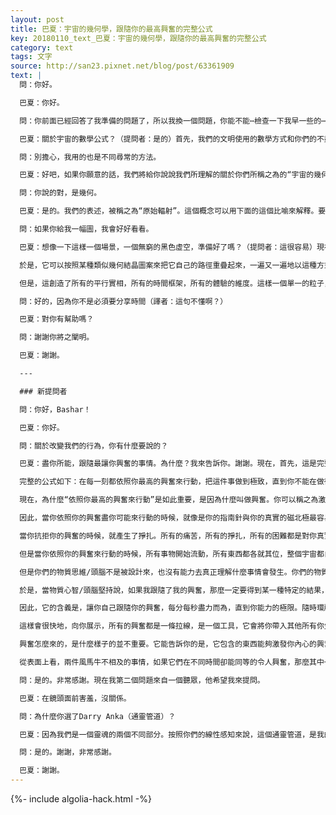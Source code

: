 ```yaml
---
layout: post
title: 巴夏：宇宙的幾何學，跟隨你的最高興奮的完整公式
key: 20180110_text_巴夏：宇宙的幾何學，跟隨你的最高興奮的完整公式
category: text
tags: 文字
source: http://san23.pixnet.net/blog/post/63361909
text: |
  問：你好。

  巴夏：你好。

  問：你前面已經回答了我準備的問題了，所以我換一個問題，你能不能⋯檢查一下我早一些的⋯我才完成了一個關於宇宙的數學公式，你能否看看我到底有多接近⋯（聽不清楚）

  巴夏：關於宇宙的數學公式？（提問者：是的）首先，我們的文明使用的數學方式和你們的不盡相同。

  問：別擔心，我用的也是不同尋常的方法。

  巴夏：好吧，如果你願意的話，我們將給你說說我們所理解的關於你們所稱之為的“宇宙的幾何”。

  問：你說的對，是幾何。

  巴夏：是的。我們的表述，被稱之為“原始輻射”。這個概念可以用下面的這個比喻來解釋。要明白，這只是一個簡單比喻而已。

  問：如果你給我一幅圖，我會好好看看。

  巴夏：想像一下這樣一個場景，一個無窮的黑色虛空，準備好了嗎？（提問者：這很容易）現在，想像一個亞原子粒子，在這個虛空裡，只有它。（提問者：好）現在，因為這裡沒有其他任何東西，只有這一個亞原子粒子，它不會臣服於任何規則，所以，你會懂得它可以用無窮大的速度來移動，它可以出現在任何地方，實際上是同時出現在這整個無限虛空的每一個地方。

  於是，它可以按照某種類似幾何結晶圖案來把它自己的路徑重疊起來，一遍又一遍地以這種方式重疊起來，重疊最少的地方，你們會認為是空間，重疊最多的地方，將會緻密化為物質。

  但是，這創造了所有的平行實相，所有的時間框架，所有的體驗的維度。這樣一個單一的粒子，不斷重複出現在它自己的附近，速度是如此快，以至於你以為是兩個粒子，或者三個，四個，五個⋯十億個，一兆，一千億億個粒子。但它們都是同一個粒子。你們每一個人，我們每一個人，每一顆恆星，每一個行星，每一把椅子，每一顆樹，都真真切切地由一個粒子所構成，而不是一堆類似的粒子。（提問者：好的）

  問：好的，因為你不是必須要分享時間（譯者：這句不懂啊？）

  巴夏：對你有幫助嗎？

  問：謝謝你將之闡明。

  巴夏：謝謝。

  ---

  ### 新提問者

  問：你好，Bashar！

  巴夏：你好。

  問：關於改變我們的行為，你有什麼要說的？

  巴夏：盡你所能，跟隨最讓你興奮的事情。為什麼？我來告訴你。謝謝。現在，首先，這是完整的公式。因為無論我們多少次給你們星球的人傳遞這個公式，你們中許多人都似乎忘掉了公式的其他部分。你們記得第一部分：按照你最高的激情/熱情，你的興奮來行動，跟隨你的喜悅。但是，隨後的部分你們來說有那麼一點模糊。所以，我將在這裡給你們這個完整的公式，然後會解釋為什麼按照你的興奮來行動，是非常重要的。

  完整的公式如下：在每一刻都依照你最高的興奮來行動，把這件事做到極致，直到你不能在做得更好了；然後，選擇下一件讓你最興奮的事情，付諸行動，做到極致；當你按照你的最高的興奮行動時，絕對不要對它的結果有任何假設，堅持或者期待。零期待！

  現在，為什麼“依照你最高的興奮來行動”是如此重要，是因為什麼叫做興奮。你可以稱之為激情。你可以稱之為興奮。你可以稱之為創造性。你可以稱之為狂喜。你可以稱之為愛。隨你怎麼叫它。但是，當你感覺到你身體的那種振動時，便是在告訴你，那種興奮或者任何你想使用的名詞，是你的身體的物質層面對那種代表真實的你的核心自我能量振動的轉譯和表達。因此，它代表著創造那無條件的支持性的愛的振動。

  因此，當你依照你的興奮盡你可能來行動的時候，就像是你的指南針與你的真實的磁北極最容易地，毫不費力地對齊了。

  當你抗拒你的興奮的時候，就產生了掙扎。所有的痛苦，所有的掙扎，所有的困難都是對你真實自我的抗拒。

  但是當你依照你的興奮來行動的時候，所有事物開始流動，所有東西都各就其位，整個宇宙都自動地，同時以積極的方式來開始為你運作了。

  但是你們的物質思維/頭腦不是被設計來，也沒有能力去真正理解什麼事情會發生。你們的物質思維只是被設計來去知曉正在發生的事情，去獲取第一手體驗。它只是一個觀察者。只有高我才有能力去知道事情將怎麼展現。

  於是，當物質心智/頭腦堅持說，如果我跟隨了我的興奮，那麼一定要得到某一種特定的結果，如果不是這個結果，“哎呀，一定是哪兒出錯了”。如果是這樣的話，那麼實際上它阻止了高層心智去顯化某種實際上比物質心智所能夠想像到的更加好的結果。由於物質心智固執己見，認為“怎麼可能有其他的結果呢？” 這樣就阻止了高層心智的工作。你懂了嗎？（提問者：是的）

  因此，它的含義是，讓你自己跟隨你的興奮，每分每秒盡力而為，直到你能力的極限。隨時環顧四周，尋找機遇。選擇一個最能讓你興奮的事情，盡力去做好它，不期待任何特定結果。

  這樣會很快地，向你展示，所有的興奮都是一條拉線，是一個工具，它會將你帶入其他所有你生命裡代表你真實振動的事物中去。

  興奮怎麼來的，是什麼樣子的並不重要。它能告訴你的是，它包含的東西能夠激發你內心的興奮。那就是你怎麼知道它是有關聯的。

  從表面上看，兩件風馬牛不相及的事情，如果它們在不同時間卻能同等的令人興奮，那麼其中一件事會總是與另一件事有某種關聯。你需要做的是，在你能夠做得最好的一件事情上行動，去發現它們之間的關聯。你懂了嗎？

  問：是的。非常感謝。現在我第二個問題來自一個聽眾，他希望我來提問。

  巴夏：在鏡頭面前害羞，沒關係。

  問：為什麼你選了Darry Anka（通靈管道）？

  巴夏：因為我們是一個靈魂的兩個不同部分。按照你們的線性感知來說，這個通靈管道，是我的前世。我是他的許多來世中的一個，因為我們都是同時存在的，所以這種連接才能夠發生。懂了嗎？

  問：是的。謝謝，非常感謝。

  巴夏：謝謝。
---
```


{%- include algolia-hack.html -%}
